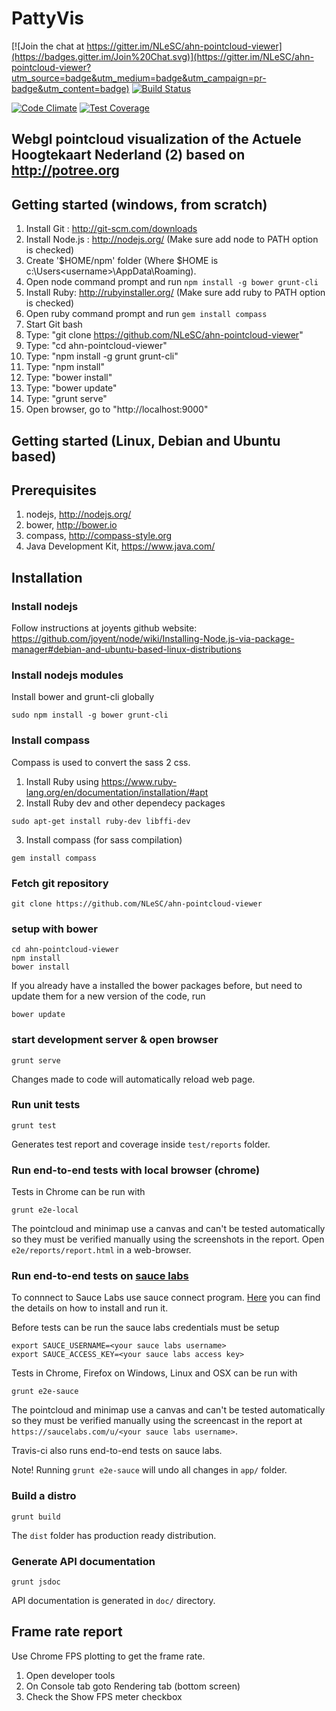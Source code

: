 PattyVis
========

[![Join the chat at https://gitter.im/NLeSC/ahn-pointcloud-viewer](https://badges.gitter.im/Join%20Chat.svg)](https://gitter.im/NLeSC/ahn-pointcloud-viewer?utm_source=badge&utm_medium=badge&utm_campaign=pr-badge&utm_content=badge)
[![Build Status](https://travis-ci.org/NLeSC/ahn-pointcloud-viewer.svg)](https://travis-ci.org/NLeSC/ahn-pointcloud-viewer)

[![Code Climate](https://codeclimate.com/github/NLeSC/PattyVis/badges/gpa.svg)](https://codeclimate.com/github/NLeSC/ahn-pointcloud-viewer)
[![Test Coverage](https://codeclimate.com/github/NLeSC/PattyVis/badges/coverage.svg)](https://codeclimate.com/github/NLeSC/ahn-pointcloud-viewer)

Webgl pointcloud visualization of the Actuele Hoogtekaart Nederland (2) based on http://potree.org
--------------------------------------------------------------------------------------------------

Getting started (windows, from scratch)
---------------------------------------

1. Install Git : 	http://git-scm.com/downloads
2. Install Node.js : 	http://nodejs.org/ (Make sure add node to PATH option is checked)
  1. Create '$HOME/npm' folder (Where $HOME is c:\Users\<username>\AppData\Roaming).
  2. Open node command prompt and run `npm install -g bower grunt-cli`
3. Install Ruby: http://rubyinstaller.org/ (Make sure add ruby to PATH option is checked)
  1. Open ruby command prompt and run `gem install compass`
4. Start Git bash
5. Type: "git clone https://github.com/NLeSC/ahn-pointcloud-viewer"
6. Type: "cd ahn-pointcloud-viewer"
7. Type: "npm install -g grunt grunt-cli"
8. Type: "npm install"
8. Type: "bower install"
8. Type: "bower update"
9. Type: "grunt serve"
10. Open browser, go to "http://localhost:9000"

Getting started (Linux, Debian and Ubuntu based)
-------------------------------------------------

Prerequisites
------------

1. nodejs, http://nodejs.org/
2. bower, http://bower.io
3. compass, http://compass-style.org
4. Java Development Kit, https://www.java.com/

Installation
------------

### Install nodejs

Follow instructions at joyents github website:
https://github.com/joyent/node/wiki/Installing-Node.js-via-package-manager#debian-and-ubuntu-based-linux-distributions

### Install nodejs modules
Install bower and grunt-cli globally
```
sudo npm install -g bower grunt-cli
```

### Install compass

Compass is used to convert the sass 2 css.

1. Install Ruby using https://www.ruby-lang.org/en/documentation/installation/#apt
2. Install Ruby dev and other dependecy packages
```
sudo apt-get install ruby-dev libffi-dev
```
3. Install compass (for sass compilation)
```
gem install compass
```

### Fetch git repository
```
git clone https://github.com/NLeSC/ahn-pointcloud-viewer
```

### setup with bower
```
cd ahn-pointcloud-viewer
npm install
bower install
```
If you already have a installed the bower packages before, but need to update them for a new version of the code, run
```
bower update
```

### start development server & open browser
```
grunt serve
```
Changes made to code will automatically reload web page.

### Run unit tests

```
grunt test
```
Generates test report and coverage inside `test/reports` folder.

### Run end-to-end tests with local browser (chrome)

Tests in Chrome can be run with
```
grunt e2e-local
```

The pointcloud and minimap use a canvas and can't be tested automatically so they must be verified manually using the screenshots in the report.
Open `e2e/reports/report.html` in a web-browser.

### Run end-to-end tests on [sauce labs](https://saucelabs.com/)

To connnect to Sauce Labs use sauce connect program. [Here](https://docs.saucelabs.com/reference/sauce-connect/) you can find the details on how to install and run it.

Before tests can be run the sauce labs credentials must be setup

```
export SAUCE_USERNAME=<your sauce labs username>
export SAUCE_ACCESS_KEY=<your sauce labs access key>
```

Tests in Chrome, Firefox on Windows, Linux and OSX can be run with
```
grunt e2e-sauce
```

The pointcloud and minimap use a canvas and can't be tested automatically so they must be verified manually using the screencast in the report at `https://saucelabs.com/u/<your sauce labs username>`.

Travis-ci also runs end-to-end tests on sauce labs.

Note! Running `grunt e2e-sauce` will undo all changes in `app/` folder.

### Build a distro

```
grunt build
```
The `dist` folder has production ready distribution.

### Generate API documentation

```
grunt jsdoc
```

API documentation is generated in `doc/` directory.

Frame rate report
----------------

Use Chrome FPS plotting to get the frame rate.
1. Open developer tools
2. On Console tab goto Rendering tab (bottom screen)
3. Check the Show FPS meter checkbox

